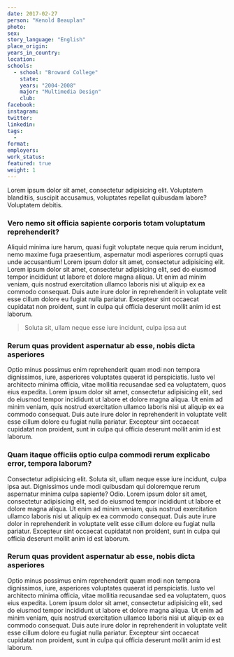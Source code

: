 ```yaml
---
date: 2017-02-27
person: "Kenold Beauplan"
photo:
sex:
story_language: "English"
place_origin:
years_in_country:
location:
schools:
  - school: "Broward College"
    state:
    years: "2004-2008"
    major: "Multimedia Design"
    club:
facebook:
instagram:
twitter:
linkedin:
tags:
  -
format:
employers:
work_status:
featured: true
weight: 1
---
```

Lorem ipsum dolor sit amet, consectetur adipisicing elit. Voluptatem blanditiis, suscipit accusamus, voluptates repellat quibusdam labore? Voluptatem debitis.

### Vero nemo sit officia sapiente corporis totam voluptatum reprehenderit?

Aliquid minima iure harum, quasi fugit voluptate neque quia rerum incidunt, nemo maxime fuga praesentium, aspernatur modi asperiores corrupti quas unde accusantium! Lorem ipsum dolor sit amet, consectetur adipisicing elit. Lorem ipsum dolor sit amet, consectetur adipisicing elit, sed do eiusmod tempor incididunt ut labore et dolore magna aliqua. Ut enim ad minim veniam, quis nostrud exercitation ullamco laboris nisi ut aliquip ex ea commodo consequat. Duis aute irure dolor in reprehenderit in voluptate velit esse cillum dolore eu fugiat nulla pariatur. Excepteur sint occaecat cupidatat non proident, sunt in culpa qui officia deserunt mollit anim id est laborum.

> Soluta sit, ullam neque esse iure incidunt, culpa ipsa aut

### Rerum quas provident aspernatur ab esse, nobis dicta asperiores

Optio minus possimus enim reprehenderit quam modi non tempora dignissimos, iure, asperiores voluptates quaerat id perspiciatis. Iusto vel architecto minima officia, vitae mollitia recusandae sed ea voluptatem, quos eius expedita. Lorem ipsum dolor sit amet, consectetur adipisicing elit, sed do eiusmod tempor incididunt ut labore et dolore magna aliqua. Ut enim ad minim veniam, quis nostrud exercitation ullamco laboris nisi ut aliquip ex ea commodo consequat. Duis aute irure dolor in reprehenderit in voluptate velit esse cillum dolore eu fugiat nulla pariatur. Excepteur sint occaecat cupidatat non proident, sunt in culpa qui officia deserunt mollit anim id est laborum.

### Quam itaque officiis optio culpa commodi rerum explicabo error, tempora laborum?
Consectetur adipisicing elit. Soluta sit, ullam neque esse iure incidunt, culpa ipsa aut. Dignissimos unde modi quibusdam qui doloremque rerum aspernatur minima culpa sapiente? Odio. Lorem ipsum dolor sit amet, consectetur adipisicing elit, sed do eiusmod tempor incididunt ut labore et dolore magna aliqua. Ut enim ad minim veniam, quis nostrud exercitation ullamco laboris nisi ut aliquip ex ea commodo consequat. Duis aute irure dolor in reprehenderit in voluptate velit esse cillum dolore eu fugiat nulla pariatur. Excepteur sint occaecat cupidatat non proident, sunt in culpa qui officia deserunt mollit anim id est laborum.

### Rerum quas provident aspernatur ab esse, nobis dicta asperiores
Optio minus possimus enim reprehenderit quam modi non tempora dignissimos, iure, asperiores voluptates quaerat id perspiciatis. Iusto vel architecto minima officia, vitae mollitia recusandae sed ea voluptatem, quos eius expedita. Lorem ipsum dolor sit amet, consectetur adipisicing elit, sed do eiusmod tempor incididunt ut labore et dolore magna aliqua. Ut enim ad minim veniam, quis nostrud exercitation ullamco laboris nisi ut aliquip ex ea commodo consequat. Duis aute irure dolor in reprehenderit in voluptate velit esse cillum dolore eu fugiat nulla pariatur. Excepteur sint occaecat cupidatat non proident, sunt in culpa qui officia deserunt mollit anim id est laborum.
